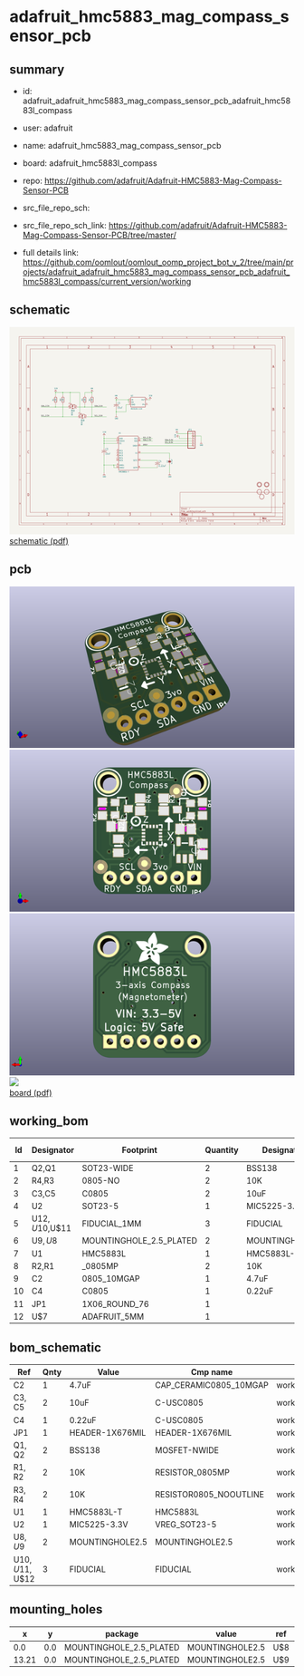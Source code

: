 # adafruit_hmc5883_mag_compass_sensor_pcb
 
## summary 
* id: adafruit_adafruit_hmc5883_mag_compass_sensor_pcb_adafruit_hmc5883l_compass
* user: adafruit
* name: adafruit_hmc5883_mag_compass_sensor_pcb
* board: adafruit_hmc5883l_compass
* repo: https://github.com/adafruit/Adafruit-HMC5883-Mag-Compass-Sensor-PCB



* src_file_repo_sch: 
* src_file_repo_sch_link: https://github.com/adafruit/Adafruit-HMC5883-Mag-Compass-Sensor-PCB/tree/master/
* full details link: https://github.com/oomlout/oomlout_oomp_project_bot_v_2/tree/main/projects/adafruit_adafruit_hmc5883_mag_compass_sensor_pcb_adafruit_hmc5883l_compass/current_version/working  

## schematic  
![](working_schematic_600.png)  
[schematic (pdf)](working_schematic.pdf) 






















## pcb  
![](working_3d_600.png) 
![](working_3d_front_600.png)  
![](working_3d_back_600.png)  
![](working_600.png)  
[board (pdf)](working.pdf)  

## working_bom
| Id | Designator | Footprint | Quantity | Designation | Supplier and ref |  | None | 
| --- | --- | --- | --- | --- | --- | --- | --- | 
| 1 | Q2,Q1 | SOT23-WIDE | 2 | BSS138 |  |  | [''] | 
| 2 | R4,R3 | 0805-NO | 2 | 10K |  |  | [''] | 
| 3 | C3,C5 | C0805 | 2 | 10uF |  |  | [''] | 
| 4 | U2 | SOT23-5 | 1 | MIC5225-3.3V |  |  | [''] | 
| 5 | U$12,U$10,U$11 | FIDUCIAL_1MM | 3 | FIDUCIAL |  |  | [''] | 
| 6 | U$9,U$8 | MOUNTINGHOLE_2.5_PLATED | 2 | MOUNTINGHOLE2.5 |  |  | [''] | 
| 7 | U1 | HMC5883L | 1 | HMC5883L-T |  |  | [''] | 
| 8 | R2,R1 | _0805MP | 2 | 10K |  |  | [''] | 
| 9 | C2 | 0805_10MGAP | 1 | 4.7uF |  |  | [''] | 
| 10 | C4 | C0805 | 1 | 0.22uF |  |  | [''] | 
| 11 | JP1 | 1X06_ROUND_76 | 1 |  |  |  | [''] | 
| 12 | U$7 | ADAFRUIT_5MM | 1 |  |  |  | [''] | 


## bom_schematic
| Ref | Qnty | Value | Cmp name | Footprint | Description | Vendor | DNP | 
| --- | --- | --- | --- | --- | --- | --- | --- | 
| C2 | 1 | 4.7uF | CAP_CERAMIC0805_10MGAP | working:0805_10MGAP |  |  |  | 
| C3, C5 | 2 | 10uF | C-USC0805 | working:C0805 |  |  |  | 
| C4 | 1 | 0.22uF | C-USC0805 | working:C0805 |  |  |  | 
| JP1 | 1 | HEADER-1X676MIL | HEADER-1X676MIL | working:1X06_ROUND_76 |  |  |  | 
| Q1, Q2 | 2 | BSS138 | MOSFET-NWIDE | working:SOT23-WIDE |  |  |  | 
| R1, R2 | 2 | 10K | RESISTOR_0805MP | working:_0805MP |  |  |  | 
| R3, R4 | 2 | 10K | RESISTOR0805_NOOUTLINE | working:0805-NO |  |  |  | 
| U1 | 1 | HMC5883L-T | HMC5883L | working:HMC5883L |  |  |  | 
| U2 | 1 | MIC5225-3.3V | VREG_SOT23-5 | working:SOT23-5 |  |  |  | 
| U$8, U$9 | 2 | MOUNTINGHOLE2.5 | MOUNTINGHOLE2.5 | working:MOUNTINGHOLE_2.5_PLATED |  |  |  | 
| U$10, U$11, U$12 | 3 | FIDUCIAL | FIDUCIAL | working:FIDUCIAL_1MM |  |  |  | 


## mounting_holes
| x | y | package | value | ref | size | 
| --- | --- | --- | --- | --- | --- | 
| 0.0 | 0.0 | MOUNTINGHOLE_2.5_PLATED | MOUNTINGHOLE2.5 | U$8 | m3 | 
| 13.21 | 0.0 | MOUNTINGHOLE_2.5_PLATED | MOUNTINGHOLE2.5 | U$9 | m3 | 


